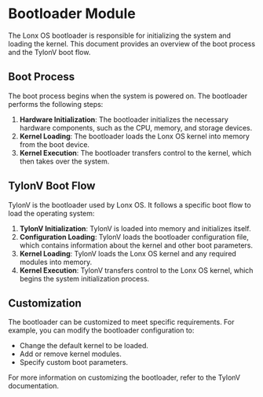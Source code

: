 
# Bootloader Module

The Lonx OS bootloader is responsible for initializing the system and loading the kernel. This document provides an overview of the boot process and the TylonV boot flow.

## Boot Process

The boot process begins when the system is powered on. The bootloader performs the following steps:

1.  **Hardware Initialization**: The bootloader initializes the necessary hardware components, such as the CPU, memory, and storage devices.
2.  **Kernel Loading**: The bootloader loads the Lonx OS kernel into memory from the boot device.
3.  **Kernel Execution**: The bootloader transfers control to the kernel, which then takes over the system.

## TylonV Boot Flow

TylonV is the bootloader used by Lonx OS. It follows a specific boot flow to load the operating system:

1.  **TylonV Initialization**: TylonV is loaded into memory and initializes itself.
2.  **Configuration Loading**: TylonV loads the bootloader configuration file, which contains information about the kernel and other boot parameters.
3.  **Kernel Loading**: TylonV loads the Lonx OS kernel and any required modules into memory.
4.  **Kernel Execution**: TylonV transfers control to the Lonx OS kernel, which begins the system initialization process.

## Customization

The bootloader can be customized to meet specific requirements. For example, you can modify the bootloader configuration to:

*   Change the default kernel to be loaded.
*   Add or remove kernel modules.
*   Specify custom boot parameters.

For more information on customizing the bootloader, refer to the TylonV documentation.
